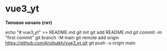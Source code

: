 # vue3_yt

**Типовое начало (гит)**

echo "# vue3_yt" >> README.md
git init
git add README.md
git commit -m "first commit"
git branch -M main
git remote add origin https://github.com/krollsakh/vue3_yt.git
git push -u origin main

